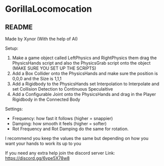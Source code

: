 # GorillaLocomocation
## README

Made by Xynor (With the help of AI)

Setup:
1. Make a game object called LeftPhysics and RightPhysics them drag the PhysicsHands script and also
the PhysicsGrab script onto the object (MAKE SURE YOU SET UP THE SCRIPTS)
2. Add a Box Collider onto the PhysicsHands and make sure the position is 0,0,0 and the Size 
is 1,1,1
3. Add a Rigidbody to the PhysicsHands set Interpolation to Interpolate and
set Collision Detection to Continuous Speculaitive
4. Add a Configurable Joint onto the PhysicsHands and drag in the Player Rigidbody 
in the Connected Body

Settings:
- Frequency: how fast it follows (higher = snappier)
- Damping: how smooth it feels (higher = softer)
- Rot Frequency and Rot Damping do the same for rotation.

I recommend you keep the values the same but depending 
on how you want your hands to work its up to you

If you need any extra help join the discord server
Link: https://discord.gg/6vpe5X78w8
